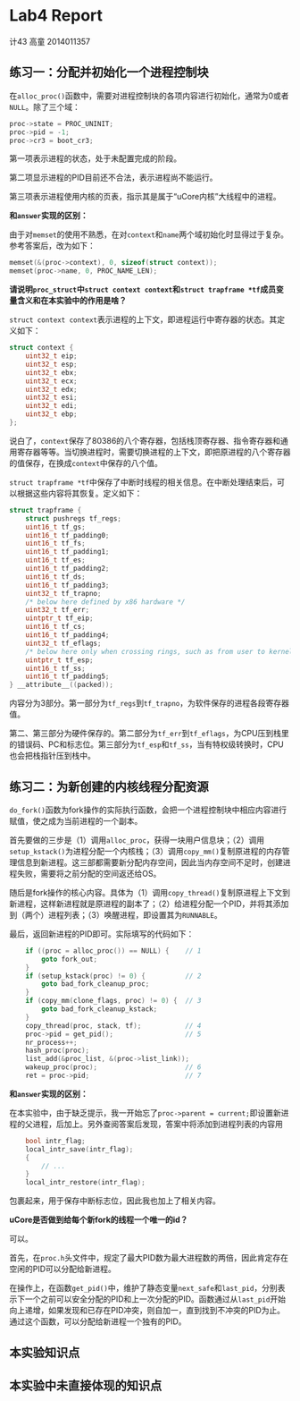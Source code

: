 # Lab4 Report

计43 高童 2014011357

## 练习一：分配并初始化一个进程控制块

在`alloc_proc()`函数中，需要对进程控制块的各项内容进行初始化，通常为0或者`NULL`。除了三个域：

```c
proc->state = PROC_UNINIT;
proc->pid = -1;
proc->cr3 = boot_cr3;
```

第一项表示进程的状态，处于未配置完成的阶段。

第二项显示进程的PID目前还不合法，表示进程尚不能运行。

第三项表示进程使用内核的页表，指示其是属于“uCore内核”大线程中的进程。

**和`answer`实现的区别：**

由于对`memset`的使用不熟悉，在对`context`和`name`两个域初始化时显得过于复杂。参考答案后，改为如下：

```C
memset(&(proc->context), 0, sizeof(struct context));
memset(proc->name, 0, PROC_NAME_LEN);
```

**请说明`proc_struct`中`struct context context`和`struct trapframe *tf`成员变量含义和在本实验中的作用是啥？**

`struct context context`表示进程的上下文，即进程运行中寄存器的状态。其定义如下：

```C
struct context {
    uint32_t eip;
    uint32_t esp;
    uint32_t ebx;
    uint32_t ecx;
    uint32_t edx;
    uint32_t esi;
    uint32_t edi;
    uint32_t ebp;
};
```

说白了，`context`保存了80386的八个寄存器，包括栈顶寄存器、指令寄存器和通用寄存器等等。当切换进程时，需要切换进程的上下文，即把原进程的八个寄存器的值保存，在换成`context`中保存的八个值。

`struct trapframe *tf`中保存了中断时线程的相关信息。在中断处理结束后，可以根据这些内容将其恢复。定义如下：

```C
struct trapframe {
    struct pushregs tf_regs;
    uint16_t tf_gs;
    uint16_t tf_padding0;
    uint16_t tf_fs;
    uint16_t tf_padding1;
    uint16_t tf_es;
    uint16_t tf_padding2;
    uint16_t tf_ds;
    uint16_t tf_padding3;
    uint32_t tf_trapno;
    /* below here defined by x86 hardware */
    uint32_t tf_err;
    uintptr_t tf_eip;
    uint16_t tf_cs;
    uint16_t tf_padding4;
    uint32_t tf_eflags;
    /* below here only when crossing rings, such as from user to kernel */
    uintptr_t tf_esp;
    uint16_t tf_ss;
    uint16_t tf_padding5;
} __attribute__((packed));
```

内容分为3部分。第一部分为`tf_regs`到`tf_trapno`，为软件保存的进程各段寄存器值。

第二、第三部分为硬件保存的。第二部分为`tf_err`到`tf_eflags`，为CPU压到栈里的错误码、PC和标志位。第三部分为`tf_esp`和`tf_ss`，当有特权级转换时，CPU也会把栈指针压到栈中。

## 练习二：为新创建的内核线程分配资源

`do_fork()`函数为fork操作的实际执行函数，会把一个进程控制块中相应内容进行赋值，使之成为当前进程的一个副本。

首先要做的三步是（1）调用`alloc_proc`，获得一块用户信息块；（2）调用`setup_kstack()`为进程分配一个内核栈；（3）调用`copy_mm()`复制原进程的内存管理信息到新进程。这三部都需要新分配内存空间，因此当内存空间不足时，创建进程失败，需要将之前分配的空间返还给OS。

随后是fork操作的核心内容。具体为（1）调用`copy_thread()`复制原进程上下文到新进程，这样新进程就是原进程的副本了；（2）给进程分配一个PID，并将其添加到（两个）进程列表；（3）唤醒进程，即设置其为`RUNNABLE`。

最后，返回新进程的PID即可。实际填写的代码如下：

```C
    if ((proc = alloc_proc()) == NULL) {    // 1
        goto fork_out;
    }
    if (setup_kstack(proc) != 0) {          // 2
        goto bad_fork_cleanup_proc;
    }
    if (copy_mm(clone_flags, proc) != 0) {  // 3
        goto bad_fork_cleanup_kstack;
    }
    copy_thread(proc, stack, tf);           // 4
    proc->pid = get_pid();                  // 5
    nr_process++;
    hash_proc(proc);
    list_add(&proc_list, &(proc->list_link));
    wakeup_proc(proc);                      // 6
    ret = proc->pid;                        // 7
```

**和`answer`实现的区别：**

在本实验中，由于缺乏提示，我一开始忘了`proc->parent = current;`即设置新进程的父进程，后加上。另外查阅答案后发现，答案中将添加到进程列表的内容用

```C
    bool intr_flag;
    local_intr_save(intr_flag);
    {
        // ...
    }
    local_intr_restore(intr_flag);
```

包裹起来，用于保存中断标志位，因此我也加上了相关内容。

**uCore是否做到给每个新fork的线程一个唯一的id？**

可以。

首先，在`proc.h`头文件中，规定了最大PID数为最大进程数的两倍，因此肯定存在空闲的PID可以分配给新进程。

在操作上，在函数`get_pid()`中，维护了静态变量`next_safe`和`last_pid`，分别表示下一个之前可以安全分配的PID和上一次分配的PID。函数通过从`last_pid`开始向上递增，如果发现和已存在PID冲突，则自加一，直到找到不冲突的PID为止。通过这个函数，可以分配给新进程一个独有的PID。

## 本实验知识点



## 本实验中未直接体现的知识点

